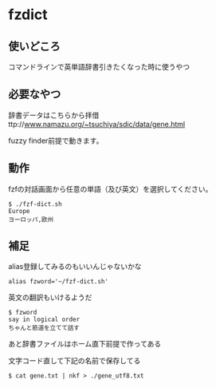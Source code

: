 # fzdict

## 使いどころ
コマンドラインで英単語辞書引きたくなった時に使うやつ

## 必要なやつ
辞書データはこちらから拝借
ttp://www.namazu.org/~tsuchiya/sdic/data/gene.html

fuzzy finder前提で動きます。

## 動作
fzfの対話画面から任意の単語（及び英文）を選択してください。
``` shell
$ ./fzf-dict.sh          
Europe
ヨーロッパ,欧州
```
## 補足
alias登録してみるのもいいんじゃないかな
``` shell
alias fzword='~/fzf-dict.sh'
```
英文の翻訳もいけるようだ
``` shell
$ fzword
say in logical order
ちゃんと筋道を立てて話す
```
あと辞書ファイルはホーム直下前提で作ってある

文字コード直して下記の名前で保存してる
``` shell
$ cat gene.txt | nkf > ./gene_utf8.txt
```
